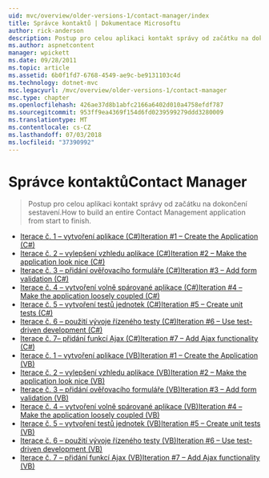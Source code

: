 ```yaml
---
uid: mvc/overview/older-versions-1/contact-manager/index
title: Správce kontaktů | Dokumentace Microsoftu
author: rick-anderson
description: Postup pro celou aplikaci kontakt správy od začátku na dokončení sestavení.
ms.author: aspnetcontent
manager: wpickett
ms.date: 09/28/2011
ms.topic: article
ms.assetid: 6b0f1fd7-6768-4549-ae9c-be9131103c4d
ms.technology: dotnet-mvc
msc.legacyurl: /mvc/overview/older-versions-1/contact-manager
msc.type: chapter
ms.openlocfilehash: 426ae37d8b1abfc2166a6402d010a4758efdf787
ms.sourcegitcommit: 953ff9ea4369f154d6fd0239599279ddd3280009
ms.translationtype: MT
ms.contentlocale: cs-CZ
ms.lasthandoff: 07/03/2018
ms.locfileid: "37390992"
---
```

<a name="contact-manager"></a><span data-ttu-id="8581f-103">Správce kontaktů</span><span class="sxs-lookup"><span data-stu-id="8581f-103">Contact Manager</span></span>
====================
> <span data-ttu-id="8581f-104">Postup pro celou aplikaci kontakt správy od začátku na dokončení sestavení.</span><span class="sxs-lookup"><span data-stu-id="8581f-104">How to build an entire Contact Management application from start to finish.</span></span>


- [<span data-ttu-id="8581f-105">Iterace č. 1 – vytvoření aplikace (C#)</span><span class="sxs-lookup"><span data-stu-id="8581f-105">Iteration #1 – Create the Application (C#)</span></span>](iteration-1-create-the-application-cs.md)
- [<span data-ttu-id="8581f-106">Iterace č. 2 – vylepšení vzhledu aplikace (C#)</span><span class="sxs-lookup"><span data-stu-id="8581f-106">Iteration #2 – Make the application look nice (C#)</span></span>](iteration-2-make-the-application-look-nice-cs.md)
- [<span data-ttu-id="8581f-107">Iterace č. 3 – přidání ověřovacího formuláře (C#)</span><span class="sxs-lookup"><span data-stu-id="8581f-107">Iteration #3 – Add form validation (C#)</span></span>](iteration-3-add-form-validation-cs.md)
- [<span data-ttu-id="8581f-108">Iterace č. 4 – vytvoření volně spárované aplikace (C#)</span><span class="sxs-lookup"><span data-stu-id="8581f-108">Iteration #4 – Make the application loosely coupled (C#)</span></span>](iteration-4-make-the-application-loosely-coupled-cs.md)
- [<span data-ttu-id="8581f-109">Iterace č. 5 – vytvoření testů jednotek (C#)</span><span class="sxs-lookup"><span data-stu-id="8581f-109">Iteration #5 – Create unit tests (C#)</span></span>](iteration-5-create-unit-tests-cs.md)
- [<span data-ttu-id="8581f-110">Iterace č. 6 – použití vývoje řízeného testy (C#)</span><span class="sxs-lookup"><span data-stu-id="8581f-110">Iteration #6 – Use test-driven development (C#)</span></span>](iteration-6-use-test-driven-development-cs.md)
- [<span data-ttu-id="8581f-111">Iterace č. 7– přidání funkcí Ajax (C#)</span><span class="sxs-lookup"><span data-stu-id="8581f-111">Iteration #7 – Add Ajax functionality (C#)</span></span>](iteration-7-add-ajax-functionality-cs.md)
- [<span data-ttu-id="8581f-112">Iterace č. 1 – vytvoření aplikace (VB)</span><span class="sxs-lookup"><span data-stu-id="8581f-112">Iteration #1 – Create the Application (VB)</span></span>](iteration-1-create-the-application-vb.md)
- [<span data-ttu-id="8581f-113">Iterace č. 2 – vylepšení vzhledu aplikace (VB)</span><span class="sxs-lookup"><span data-stu-id="8581f-113">Iteration #2 – Make the application look nice (VB)</span></span>](iteration-2-make-the-application-look-nice-vb.md)
- [<span data-ttu-id="8581f-114">Iterace č. 3 – přidání ověřovacího formuláře (VB)</span><span class="sxs-lookup"><span data-stu-id="8581f-114">Iteration #3 – Add form validation (VB)</span></span>](iteration-3-add-form-validation-vb.md)
- [<span data-ttu-id="8581f-115">Iterace č. 4 – vytvoření volně spárované aplikace (VB)</span><span class="sxs-lookup"><span data-stu-id="8581f-115">Iteration #4 – Make the application loosely coupled (VB)</span></span>](iteration-4-make-the-application-loosely-coupled-vb.md)
- [<span data-ttu-id="8581f-116">Iterace č. 5 – vytvoření testů jednotek (VB)</span><span class="sxs-lookup"><span data-stu-id="8581f-116">Iteration #5 – Create unit tests (VB)</span></span>](iteration-5-create-unit-tests-vb.md)
- [<span data-ttu-id="8581f-117">Iterace č. 6 – použití vývoje řízeného testy (VB)</span><span class="sxs-lookup"><span data-stu-id="8581f-117">Iteration #6 – Use test-driven development (VB)</span></span>](iteration-6-use-test-driven-development-vb.md)
- [<span data-ttu-id="8581f-118">Iterace č. 7 – přidání funkcí Ajax (VB)</span><span class="sxs-lookup"><span data-stu-id="8581f-118">Iteration #7 – Add Ajax functionality (VB)</span></span>](iteration-7-add-ajax-functionality-vb.md)
